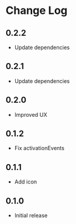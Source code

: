 # Change Log

## 0.2.2

- Update dependencies

## 0.2.1

- Update dependencies

## 0.2.0

- Improved UX

## 0.1.2

- Fix activationEvents

## 0.1.1

- Add icon

## 0.1.0

- Initial release
